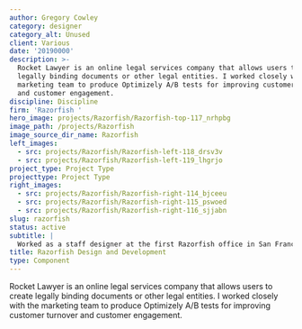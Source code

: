 ```yaml
---
author: Gregory Cowley
category: designer
category_alt: Unused
client: Various
date: '20190000'
description: >-
  Rocket Lawyer is an online legal services company that allows users to create
  legally binding documents or other legal entities. I worked closely with the
  marketing team to produce Optimizely A/B tests for improving customer turnover
  and customer engagement.
discipline: Discipline
firm: 'Razorfish '
hero_image: projects/Razorfish/Razorfish-top-117_nrhpbg
image_path: /projects/Razorfish
image_source_dir_name: Razorfish
left_images:
  - src: projects/Razorfish/Razorfish-left-118_drsv3v
  - src: projects/Razorfish/Razorfish-left-119_lhgrjo
project_type: Project Type
projecttype: Project Type
right_images:
  - src: projects/Razorfish/Razorfish-right-114_bjceeu
  - src: projects/Razorfish/Razorfish-right-115_pswoed
  - src: projects/Razorfish/Razorfish-right-116_sjjabn
slug: razorfish
status: active
subtitle: |
  Worked as a staff designer at the first Razorfish office in San Francisco.
title: Razorfish Design and Development
type: Component
---
```

Rocket Lawyer is an online legal services company that allows users to create legally binding documents or other legal entities. I worked closely with the marketing team to produce Optimizely A/B tests for improving customer turnover and customer engagement.
